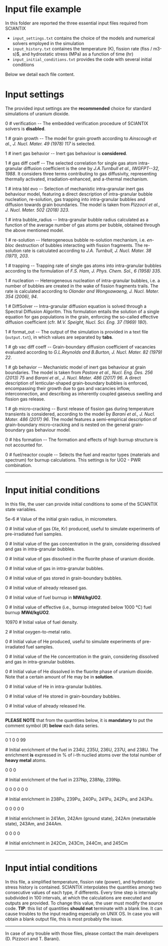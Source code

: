 # **Input file example**

In this folder are reported the three essential input files required from SCIANTIX

 - `input_settings.txt` contains the choice of the models and numerical solvers employed in the simulation
 - `input_history.txt` containes the temperature (K), fission rate (fiss / m3-s)$, and hydrostatic stress (MPa) as a function of time (hr)
 - `input_initial_conditions.txt` provides the code with several initial conditions

Below we detail each file content.

# Input settings

The provided input settings are the **recommended** choice for standard simulations of uranium dioxide.

0 # verification -- The embedded verification procedure of SCIANTIX solvers is **disabled**.

1 # grain growth -- The model for grain growth according to *Ainscough et al., J. Nucl. Mater. 49 (1978) 117* is selected.

1 #  inert gas behavior -- Inert gas behaviour is **considered**.

1 #  gas diff coeff -- The selected correlation for single gas atom intra-granular diffusion coefficient is the one by *J.A.Turnbull et al., IWGFPT--32, 1988*. It considers three terms contributing to gas diffusivity, representing thermally activated, irradiation-enhanced, and a-thermal mechanism.

1 #  intra bbl evo -- Selection of mechanistic intra-granular inert gas behaviour model, featuring a direct description of intra-granular bubble nucleation, re-solution, gas trapping into intra-granular bubbles and diffusion towards grain boundaries. The model is taken from *Pizzocri et al., J. Nucl. Mater. 502 (2018) 323*.

1 #  intra bubble_radius -- Intra-granular bubble radius calculated as a function of the average number of gas atoms per bubble, obtained through the above mentioned model.

1 #  re-solution -- Heterogeneous bubble re-solution mechanism, i.e. *en-bloc* destruction of bubbles  interacting with fission fragments. The re-solution rate is calculated according to *J.A. Turnbull, J. Nucl. Mater. 38 (1971), 203*.

1 #  trapping -- Trapping rate of single gas atoms into intra-granular bubbles according to the formulation of *F.S. Ham, J. Phys. Chem. Sol., 6 (1958) 335*.

1 #  nucleation -- Heterogeneous nucleation of intra-granular bubbles, i.e. a number of bubbles are created in the wake of fission fragments trails. The rate is calculated according to *Olander and Wongsawaeng, J. Nucl. Mater. 354 (2006), 94*.

1 #  DiffSolver -- Intra-granular diffusion equation is solved through a Spectral Diffusion Algoritm. This formulation entails the solution of a single equation for gas populations in the grain, enforcing the so-called effective diffusion coefficient (cfr. *M.V. Speight, Nucl. Sci. Eng. 37 (1969) 180*).

1 #  format_out -- The output of the simulation is provided in a text file (`output.txt`), in which values are separated by **tabs**.

1 #  gb vac diff coeff -- Grain-boundary diffusion coefficient of vacancies evaluated according to *G.L.Reynolds and B.Burton, J. Nucl. Mater. 82 (1979) 22*.

1 #  gb behavior -- Mechanistic model of inert gas behaviour at grain boundaries. The model is taken from *Pastore et al., Nucl. Eng. Des. 256 (2013) 75* and *Barani et al., J. Nucl. Mater. 486 (2017) 96*. A direct description of lenticular-shaped grain-boundary bubbles is enforced, encompassing their growth due to gas and vacancies inflow, interconnection, and describing as inherently coupled gaseous swelling and fission gas release.

1 #  gb micro-cracking -- Burst release of fission gas during temperature transients is considered, according to the model by *Barani et al., J. Nucl. Mater. 486 (2017) 96*. The model features a semi-empirical description of grain-boundary micro-cracking  and is nested on the general grain-boundary gas behaviour model.

0 #  hbs formation -- The formation and effects of high burnup structure is not accounted for.

0 # fuel/reactor couple -- Selects the fuel and reactor types (materials and spectrum) for burnup calculations. This settings is for UO2 - PWR combination.
***
# Input initial conditions

In this file, the user can provide initial conditions to some of the SCIANTIX state variables.

5e-6 # Value of the initial grain radius, in micrometers.

0 # Initial value of gas (Xe, Kr) produced, useful to simulate experiments of pre-irradiated fuel samples.

0 # Initial value of the gas concentration in the grain, considering dissolved and gas in intra-granular bubbles.

0 # Initial value of gas dissolved in the fluorite phase of uranium dioxide.

0 # Initial value of gas in intra-granular bubbles.

0 # Initial value of gas stored in grain-boundary bubbles.

0 # Initial value of already released gas.

0 # Initial value of fuel burnup in **MWd/kgUO2**.

0 # Initial value of effective (i.e., burnup integrated below 1000 °C) fuel burnup **MWd/kgUO2**.

10970 # Initial value of fuel density.

2 # Initial oxygen-to-metal ratio.

0 # Initial value of He produced, useful to simulate experiments of pre-irradiated fuel samples.

0 # Initial value of the He concentration in the grain, considering dissolved and gas in intra-granular bubbles.

0 # Initial value of He dissolved in the fluorite phase of uranium dioxide. Note that a certain amount of He may be in **solution**.

0 # Initial value of He in intra-granular bubbles.

0 # Initial value of He stored in grain-boundary bubbles.

0 # Initial value of already released He.
***
**PLEASE NOTE** that from the quantities below, it is **mandatory** to put the comment symbol (#) **below** each data series.
***
0 1 0 0 99

\# Initial enrichment of the fuel in 234U, 235U, 236U, 237U, and 238U. The enrichment **is** expressed in % of i-th nuclied atoms over the total number of **heavy metal** atoms.

0 0 0

\# Initial enrichment of the fuel in  237Np, 238Np, 239Np.

0 0 0 0 0 0

\# Initial enrichment in 238Pu, 239Pu, 240Pu, 241Pu, 242Pu, and 243Pu.

0 0 0 0 0

\# Initial enrichment in 241Am, 242Am (ground state), 242Am (metastable state), 243Am, and 244Am.

0 0 0 0

\# Initial enrichment in 242Cm, 243Cm, 244Cm, and 245Cm
***
# Input intial conditions

In this file, a simplified temperature, fission rate (power), and hydrostatic stress history is contained. SCIANTIX interpolates the quantities among two consecutive values of each type, if differents. Every time step is internally subdivided in 100 intervals, at which the calculations are executed and outputs are provided. To change this value, the user must modify the source code.
**TIP**: this list of quantities **should not** terminate with a blank line. It can cause troubles to the input reading especially on UNIX OS. In case you will obtain a blank output file, this is most probably the issue.
***

In case of any trouble with those files, please contact the main developers (D. Pizzocri and T. Barani).
